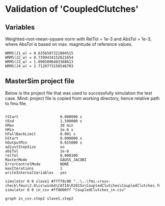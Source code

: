 # Validation of 'CoupledClutches'

## Variables
Weighted-root-mean-square norm with RelTol = 1e-3 and AbsTol = 1e-3, where
AbsTol is based on max. magnitude of reference values.

```
WRMS(J1_w) = 0.6356507321804515
WRMS(J2_w) = 0.7399434152621654
WRMS(J3_w) = 1.0905096403368613
WRMS(J4_w) = 2.7120773158546703
```

## MasterSim project file

Below is the project file that was used to successfully simulation the test case.
Mind: project file is copied from working directory, hence relative path to fmu file.

```

tStart                   0.000000 s
tEnd                     1.500000 s
hMax                     30 min
hMin                     1e-6 s
hFallBackLimit           0.001 s
hStart                   0.000000 s
hOutputMin               0.015000 s
adjustStepSize           no
absTol                   1e-6
relTol                   0.000100
MasterMode               GAUSS_JACOBI
ErrorControlMode         NONE
maxIterations            1
writeInternalVariables   yes

simulator 0 0 slave1 #ffff8c00 "..\..\fmi-cross-check\fmus\2.0\cs\win64\CATIA\R2015x\CoupledClutches\CoupledClutches.fmu"
simulator 0 0 in_csv #ff0000ff "CoupledClutches_in.csv"

graph in_csv.step2 slave1.step2

```

